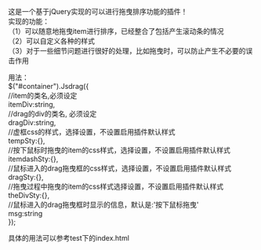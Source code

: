 这是一个基于jQuery实现的可以进行拖曳排序功能的插件！    
实现的功能：            
（1）可以随意地拖曳item进行排序，已经整合了包括产生滚动条的情况   
（2）可以自定义各种的样式   
（3）对于一些细节问题进行很好的处理，比如拖曳时，可以防止产生不必要的误击作用   

用法：        
    $("#container").Jsdrag({                                
        //item的类名,必须设定            
        itemDiv:string,   
        //drag的div的类名, 必须设定             
        dragDiv:string,       
        //虚框css的样式，选择设置，不设置启用插件默认样式       
        tempSty:{},       
        //按下鼠标时拖曳的item的css样式，选择设置，不设置启用插件默认样式    
        itemdashSty:{},            
        //鼠标进入的drag拖曳框的css样式，选择设置，不设置启用插件默认样式        
        dragSty:{},     
        //拖曳过程中拖曳的item的css样式选择设置，不设置启用插件默认样式        
        theDivSty:{},    
        //鼠标进入的drag拖曳框时显示的信息，默认是:'按下鼠标拖曳'                    
        msg:string       
    });    
    
具体的用法可以参考test下的index.html